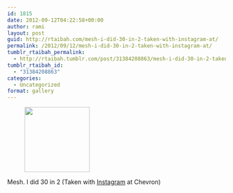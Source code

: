 ```yaml
---
id: 1815
date: 2012-09-12T04:22:58+00:00
author: rami
layout: post
guid: http://rtaibah.com/mesh-i-did-30-in-2-taken-with-instagram-at/
permalink: /2012/09/12/mesh-i-did-30-in-2-taken-with-instagram-at/
tumblr_rtaibah_permalink:
  - http://rtaibah.tumblr.com/post/31384208863/mesh-i-did-30-in-2-taken-with-instagram-at
tumblr_rtaibah_id:
  - "31384208863"
categories:
  - Uncategorized
format: gallery
---
```

<div id='gallery-73' class='gallery galleryid-1815 gallery-columns-3 gallery-size-thumbnail'>
  <figure class='gallery-item'> 
  
  <div class='gallery-icon landscape'>
    <a href='http://139.59.20.41/2012/09/12/mesh-i-did-30-in-2-taken-with-instagram-at/attachment/1816/'><img width="150" height="150" src="http://139.59.20.41/wp-content/uploads/2012/09/tumblr_ma7yuaGVPo1qb4qlko1_1280-150x150.jpg" class="attachment-thumbnail size-thumbnail" alt="" srcset="http://139.59.20.41/wp-content/uploads/2012/09/tumblr_ma7yuaGVPo1qb4qlko1_1280-150x150.jpg 150w, http://139.59.20.41/wp-content/uploads/2012/09/tumblr_ma7yuaGVPo1qb4qlko1_1280-300x300.jpg 300w, http://139.59.20.41/wp-content/uploads/2012/09/tumblr_ma7yuaGVPo1qb4qlko1_1280-100x100.jpg 100w, http://139.59.20.41/wp-content/uploads/2012/09/tumblr_ma7yuaGVPo1qb4qlko1_1280.jpg 612w" sizes="100vw" /></a>
  </div></figure>
</div>

Mesh. I did 30 in 2 (Taken with [Instagram](http://instagram.com) at Chevron)